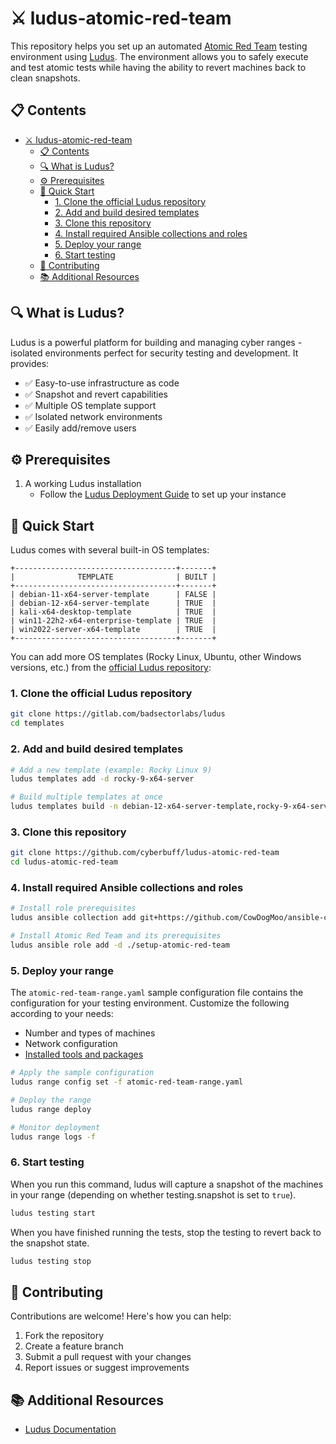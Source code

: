 # ⚔️ ludus-atomic-red-team


This repository helps you set up an automated [Atomic Red Team](https://github.com/redcanaryco/atomic-red-team) testing environment using [Ludus](https://ludus.cloud/). The environment allows you to safely execute and test atomic tests while having the ability to revert machines back to clean snapshots.

## 📋 Contents

- [⚔️ ludus-atomic-red-team](#️-ludus-atomic-red-team)
  - [📋 Contents](#-contents)
  - [🔍 What is Ludus?](#-what-is-ludus)
  - [⚙️ Prerequisites](#️-prerequisites)
  - [🚀 Quick Start](#-quick-start)
    - [1. Clone the official Ludus repository](#1-clone-the-official-ludus-repository)
    - [2. Add and build desired templates](#2-add-and-build-desired-templates)
    - [3. Clone this repository](#3-clone-this-repository)
    - [4. Install required Ansible collections and roles](#4-install-required-ansible-collections-and-roles)
    - [5. Deploy your range](#5-deploy-your-range)
    - [6. Start testing](#6-start-testing)
  - [🤝 Contributing](#-contributing)
  - [📚 Additional Resources](#-additional-resources)

## 🔍 What is Ludus?

Ludus is a powerful platform for building and managing cyber ranges - isolated environments perfect for security testing and development. It provides:

- ✅ Easy-to-use infrastructure as code
- ✅ Snapshot and revert capabilities
- ✅ Multiple OS template support
- ✅ Isolated network environments
- ✅ Easily add/remove users

## ⚙️ Prerequisites

1. A working Ludus installation
   - Follow the [Ludus Deployment Guide](https://docs.ludus.cloud/docs/category/deployment-options) to set up your instance

## 🚀 Quick Start

Ludus comes with several built-in OS templates:

```
+------------------------------------+-------+
|              TEMPLATE              | BUILT |
+------------------------------------+-------+
| debian-11-x64-server-template      | FALSE |
| debian-12-x64-server-template      | TRUE  |
| kali-x64-desktop-template          | TRUE  |
| win11-22h2-x64-enterprise-template | TRUE  |
| win2022-server-x64-template        | TRUE  |
+------------------------------------+-------+
```

You can add more OS templates (Rocky Linux, Ubuntu, other Windows versions, etc.) from the [official Ludus repository](https://gitlab.com/badsectorlabs/ludus):

### 1. Clone the official Ludus repository

```bash
git clone https://gitlab.com/badsectorlabs/ludus
cd templates
```

### 2. Add and build desired templates

```bash
# Add a new template (example: Rocky Linux 9)
ludus templates add -d rocky-9-x64-server

# Build multiple templates at once
ludus templates build -n debian-12-x64-server-template,rocky-9-x64-server-template,win11-22h2-x64-enterprise-template,win2022-server-x64-template
```

### 3. Clone this repository

```bash
git clone https://github.com/cyberbuff/ludus-atomic-red-team
cd ludus-atomic-red-team
```

### 4. Install required Ansible collections and roles

```bash
# Install role prerequisites
ludus ansible collection add git+https://github.com/CowDogMoo/ansible-collection-workstation.git,main

# Install Atomic Red Team and its prerequisites
ludus ansible role add -d ./setup-atomic-red-team
```

### 5. Deploy your range

The `atomic-red-team-range.yaml` sample configuration file contains the configuration for your testing environment. Customize the following according to your needs:

- Number and types of machines
- Network configuration
- [Installed tools and packages](https://gitlab.com/badsectorlabs/ludus/-/blob/main/docs/docs/configuration.mdx?ref_type=heads#L62-72)

```bash
# Apply the sample configuration
ludus range config set -f atomic-red-team-range.yaml

# Deploy the range
ludus range deploy

# Monitor deployment
ludus range logs -f
```

### 6. Start testing

When you run this command, ludus will capture a snapshot of the machines in your range (depending on whether testing.snapshot is set to `true`).
```bash
ludus testing start
```

When you have finished running the tests, stop the testing to revert back to the snapshot state.

```bash
ludus testing stop
```


## 🤝 Contributing

Contributions are welcome! Here's how you can help:

1. Fork the repository
2. Create a feature branch
3. Submit a pull request with your changes
4. Report issues or suggest improvements

## 📚 Additional Resources

- [Ludus Documentation](https://docs.ludus.cloud/)
